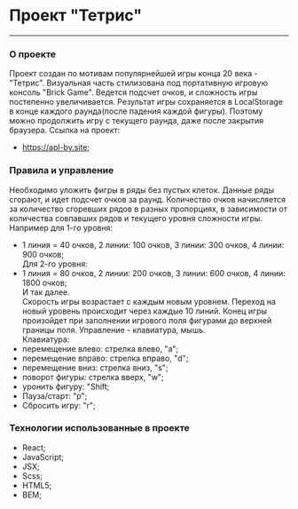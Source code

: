 # Проект "Тетрис"
---
### О проекте
Проект создан по мотивам популярнейшей игры конца 20 века - "Тетрис". Визуальная часть стилизована под портативную игровую консоль "Brick Game". Ведется подсчет очков, и сложность игры постепенно увеличивается. Результат игры сохраняется в LocalStorage в конце каждого раунда(после падения каждой фигуры). Поэтому можно продолжить игру с текущего раунда, даже после закрытия браузера. 
Ссылка на проект:
- https://apl-by.site;  

 ### Правила и управление  
  Необходимо уложить фигры в ряды без пустых клеток. Данные ряды сгорают, и идет подсчет  очков за раунд. Количество очков начисляется за количество сгоревших рядов в разных пропорциях, в зависимости от количества совпавших рядов и текущего уровня сложности игры. Например для 1-го уровня:  
  - 1 линия = 40 очков, 2 линии: 100 очков, 3 линии: 300 очков, 4 линии: 900 очков;  
  Для 2-го уровня:  
  - 1 линия = 80 очков, 2 линии: 200 очков, 3 линии: 600 очков, 4 линии: 1800 очков;  
  И так далее.  
  Скорость игры возрастает с каждым новым уровнем. Переход на новый уровень происходит через каждые 10 линий.
  Конец игры произойдет при заполнении игрового поля фигурами  до верхней границы поля.
  Управление - клавиатура, мышь.  
  Клавиатура:  
  - перемещение влево: стрелка влево, "a";
  - перемещение вправо: стрелка вправо, "d";
  - перемещение вниз: стрелка вниз, "s";
  - поворот фигуры: стрелка вверх, "w";
  - уронить фигуру: "Shift;
  - Пауза/старт: "p";
  - Сбросить игру: "r";
 
### Технологии использованные в проекте  
- React;
- JavaScript;
- JSX;
- Scss;
- HTML5;
- BEM;

